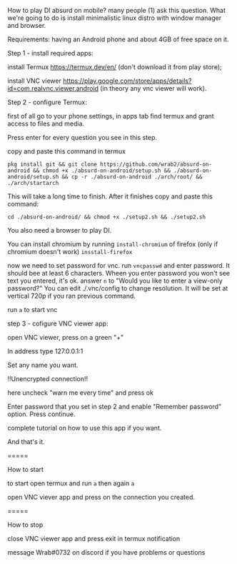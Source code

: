 How to play DI absurd on mobile?
many people (1) ask this question. 
What we're going to do is install minimalistic linux distro with window manager and browser.

Requirements: 
having an Android phone and about 4GB of free space on it.

  
  Step 1 - install required apps:

install Termux https://termux.dev/en/ (don't download it from play store); 

install VNC viewer https://play.google.com/store/apps/details?id=com.realvnc.viewer.android (in theory any vnc viewer will work).

  
  Step 2 - configure Termux:

first of all go to your phone settings, in apps tab find termux and grant access to files and media. 

Press enter for every question you see in this step. 

copy and paste this command in termux
```
pkg install git && git clone https://github.com/wrab2/absurd-on-android && chmod +x ./absurd-on-android/setup.sh && ./absurd-on-android/setup.sh && cp -r ./absurd-on-android ./arch/root/ && ./arch/startarch
```
This will take a long time to finish. After it finishes copy and paste this command:
```
cd ./absurd-on-android/ && chmod +x ./setup2.sh && ./setup2.sh
```
You also need a browser to play DI. 

You can install chromium by running 
```install-chromium```
of firefox (only if chromium doesn't work)
```insstall-firefox```

now we need to set password for vnc. run
```vncpasswd```
and enter password. It should bee at least 6 characters. Wheen you enter password you won't see text you entered, it's ok.
answer ```n``` to "Would you like to enter a view-only password?"
You can edit ./.vnc/config to change resolution. It will be set at vertical 720p if you ran previous command.


run
```a```
to start vnc


  step 3 - cofigure VNC viewer app:

open VNC viewer, press on a green "+" 

In address type 127.0.0.1:1 

Set any name you want. 

!!Unencrypted connection!! 

here uncheck "warn me every time" and press ok 

Enter password that you set in step 2 and enable "Remember password" option. Press continue. 

complete tutorial on how to use this app if you want. 

And that's it.

=====

How to start

 to start open termux and run
  ```a```
  then again
  ```a``` 
  
  open VNC viever app and press on the connection you created.
  
=====
  
How to stop 

  close VNC viewer app and press exit in termux notification  

message Wrab#0732 on discord if you have problems or questions
